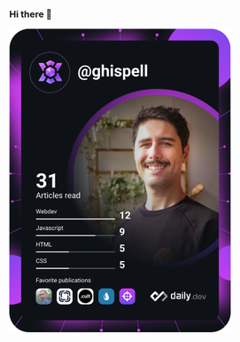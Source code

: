 ### Hi there 👋

<a href="https://app.daily.dev/ghispell"><img src="https://github.com/ghispell/ghispell/blob/master/devcard.svg" width="400" alt="Ghislain Pellicano's Dev Card"/></a>

<!--
**ghispell/ghispell** is a ✨ _special_ ✨ repository because its `README.md` (this file) appears on your GitHub profile.

Here are some ideas to get you started:

- 🔭 I’m currently working on ...
- 🌱 I’m currently learning ...
- 👯 I’m looking to collaborate on ...
- 🤔 I’m looking for help with ...
- 💬 Ask me about ...
- 📫 How to reach me: ...
- 😄 Pronouns: ...
- ⚡ Fun fact: ...
-->
